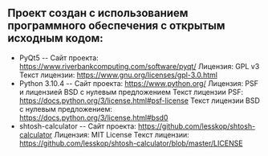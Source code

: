 ## Проект создан с использованием программного обеспечения с открытым исходным кодом:
- PyQt5 -- 
Сайт проекта: https://www.riverbankcomputing.com/software/pyqt/
Лицензия: GPL v3
Текст лицензии:
https://www.gnu.org/licenses/gpl-3.0.html
- Python 3.10.4 -- 
Сайт проекта: https://www.python.org/
Лицензия: PSF и лицензией BSD с нулевым предложением
Текст лицензии PSF:
https://docs.python.org/3/license.html#psf-license
Текст лицензии BSD с нулевым предложением:
https://docs.python.org/3/license.html#bsd0
- shtosh-calculator -- 
Сайт проекта: https://github.com/lesskop/shtosh-calculator
Лицензия: MIT License
Текст лицензии:
https://github.com/lesskop/shtosh-calculator/blob/master/LICENSE
